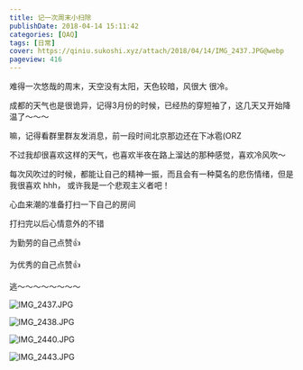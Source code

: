 ```yaml
---
title: 记一次周末小扫除
publishDate: 2018-04-14 15:11:42
categories: [QAQ]
tags: [日常]
cover: https://qiniu.sukoshi.xyz/attach/2018/04/14/IMG_2437.JPG@webp
pageview: 416
---
```


难得一次悠哉的周末，天空没有太阳，天色较暗，风很大 很冷。

成都的天气也是很诡异，记得3月份的时候，已经热的穿短袖了，这几天又开始降温了～～～

嘛，记得看群里群友发消息，前一段时间北京那边还在下冰雹(ORZ

不过我却很喜欢这样的天气，也喜欢半夜在路上溜达的那种感觉，喜欢冷风吹～  

每次风吹过的时候，都能让自己的精神一振，而且会有一种莫名的悲伤情绪，但是我很喜欢 hhh， 或许我是一个悲观主义者吧！

心血来潮的准备打扫一下自己的房间

打扫完以后心情意外的不错

为勤劳的自己点赞👍

为优秀的自己点赞👍

逃～～～～～～～～

![IMG_2437.JPG](https://qiniu.sukoshi.xyz/attach/2018/04/14/IMG_2437.JPG@webp)

![IMG_2438.JPG](https://qiniu.sukoshi.xyz/attach/2018/04/14/IMG_2438.JPG@webp)

![IMG_2440.JPG](https://qiniu.sukoshi.xyz/attach/2018/04/14/IMG_2440.JPG@webp)

![IMG_2443.JPG](https://qiniu.sukoshi.xyz/attach/2018/04/14/IMG_2443.JPG@webp)



